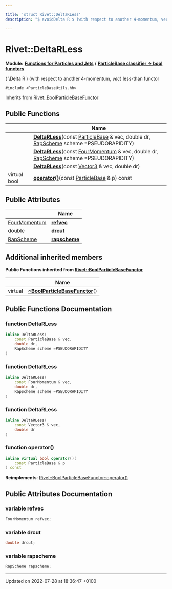 ```yaml
---

title: 'struct Rivet::DeltaRLess'
description: "$ avoidDelta R $ (with respect to another 4-momentum, vec) less-than functor "

---
```


# Rivet::DeltaRLess

**Module:** **[Functions for Particles and Jets](/documentation/code/modules/group__particlebaseutils/)** **/** **[ParticleBase classifier -> bool functors](/documentation/code/modules/group__particlebasetutils__pb2bool/)**



\( \Delta R \) (with respect to another 4-momentum, _vec_) less-than functor 


`#include <ParticleBaseUtils.hh>`

Inherits from [Rivet::BoolParticleBaseFunctor](/documentation/code/classes/structrivet_1_1boolparticlebasefunctor/)

## Public Functions

|                | Name           |
| -------------- | -------------- |
| | **[DeltaRLess](/documentation/code/modules/group__particlebaseutils/#function-deltarless)**(const <a href="/documentation/code/classes/classrivet_1_1particlebase/">ParticleBase</a> & vec, double dr, <a href="/documentation/code/namespaces/namespacerivet/#enum-rapscheme">RapScheme</a> scheme =PSEUDORAPIDITY) |
| | **[DeltaRLess](/documentation/code/modules/group__particlebaseutils/#function-deltarless)**(const <a href="/documentation/code/classes/classrivet_1_1fourmomentum/">FourMomentum</a> & vec, double dr, <a href="/documentation/code/namespaces/namespacerivet/#enum-rapscheme">RapScheme</a> scheme =PSEUDORAPIDITY) |
| | **[DeltaRLess](/documentation/code/modules/group__particlebaseutils/#function-deltarless)**(const <a href="/documentation/code/classes/classrivet_1_1vector3/">Vector3</a> & vec, double dr) |
| virtual bool | **[operator()](/documentation/code/modules/group__particlebaseutils/#function-operator())**(const <a href="/documentation/code/classes/classrivet_1_1particlebase/">ParticleBase</a> & p) const |

## Public Attributes

|                | Name           |
| -------------- | -------------- |
| <a href="/documentation/code/classes/classrivet_1_1fourmomentum/">FourMomentum</a> | **[refvec](/documentation/code/modules/group__particlebaseutils/#variable-refvec)**  |
| double | **[drcut](/documentation/code/modules/group__particlebaseutils/#variable-drcut)**  |
| <a href="/documentation/code/namespaces/namespacerivet/#enum-rapscheme">RapScheme</a> | **[rapscheme](/documentation/code/modules/group__particlebaseutils/#variable-rapscheme)**  |

## Additional inherited members

**Public Functions inherited from [Rivet::BoolParticleBaseFunctor](/documentation/code/classes/structrivet_1_1boolparticlebasefunctor/)**

|                | Name           |
| -------------- | -------------- |
| virtual | **[~BoolParticleBaseFunctor](/documentation/code/modules/group__particlebaseutils/#function-~boolparticlebasefunctor)**() |


## Public Functions Documentation

### function DeltaRLess

```cpp
inline DeltaRLess(
    const ParticleBase & vec,
    double dr,
    RapScheme scheme =PSEUDORAPIDITY
)
```


### function DeltaRLess

```cpp
inline DeltaRLess(
    const FourMomentum & vec,
    double dr,
    RapScheme scheme =PSEUDORAPIDITY
)
```


### function DeltaRLess

```cpp
inline DeltaRLess(
    const Vector3 & vec,
    double dr
)
```


### function operator()

```cpp
inline virtual bool operator()(
    const ParticleBase & p
) const
```


**Reimplements**: [Rivet::BoolParticleBaseFunctor::operator()](/documentation/code/modules/group__particlebaseutils/#function-operator())


## Public Attributes Documentation

### variable refvec

```cpp
FourMomentum refvec;
```


### variable drcut

```cpp
double drcut;
```


### variable rapscheme

```cpp
RapScheme rapscheme;
```


-------------------------------

Updated on 2022-07-28 at 18:36:47 +0100
